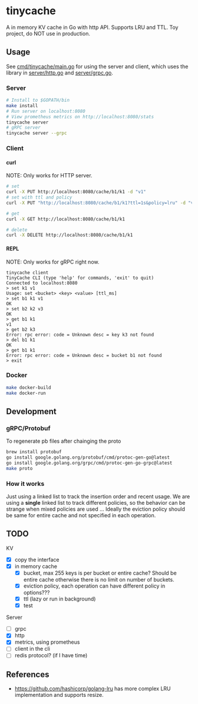 # tinycache

A in memory KV cache in Go with http API. Supports LRU and TTL.
Toy project, do NOT use in production.

## Usage

See [cmd/tinycache/main.go](cmd/tinycache) for using the server and client, which uses the library in [server/http.go](server/http.go) and [server/grpc.go](server/grpc.go).

### Server

```bash
# Install to $GOPATH/bin
make install
# Run server on localhost:8080
# View prometheus metrics on http://localhost:8080/stats
tinycache server
# gRPC server
tinycache server --grpc
```

### Client

#### curl

NOTE: Only works for HTTP server.

```bash
# set
curl -X PUT http://localhost:8080/cache/b1/k1 -d "v1"
# set with ttl and policy
curl -X PUT "http://localhost:8080/cache/b1/k1?ttl=1s&policy=lru" -d "v1"

# get
curl -X GET http://localhost:8080/cache/b1/k1

# delete
curl -X DELETE http://localhost:8080/cache/b1/k1
```

#### REPL

NOTE: Only works for gRPC right now.

```text
tinycache client
TinyCache CLI (type 'help' for commands, 'exit' to quit)
Connected to localhost:8080
> set k1 v1
Usage: set <bucket> <key> <value> [ttl_ms]
> set b1 k1 v1
OK
> set b2 k2 v3
OK
> get b1 k1
v1
> get b2 k3
Error: rpc error: code = Unknown desc = key k3 not found
> del b1 k1
OK
> get b1 k1
Error: rpc error: code = Unknown desc = bucket b1 not found
> exit
```

### Docker

```bash
make docker-build
make docker-run
```

## Development

### gRPC/Protobuf

To regenerate pb files after chainging the proto

```bash
brew install protobuf
go install google.golang.org/protobuf/cmd/protoc-gen-go@latest
go install google.golang.org/grpc/cmd/protoc-gen-go-grpc@latest
make proto
```

### How it works

Just using a linked list to track the insertion order and recent usage.
We are using a **single** linked list to track different policies, so
the behavior can be strange when mixed policies are used ... Ideally
the eviction policy should be same for entire cache and not specified
in each operation.

## TODO

KV

- [x] copy the interface
- [x] in memory cache
  - [x] bucket, max 255 keys is per bucket or entire cache? Should be entire cache otherwise there is no limit on number of buckets.
  - [x] eviction policy, each operation can have different policy in options???
  - [x] ttl (lazy or run in background)
  - [x] test

Server

- [ ] grpc
- [x] http
- [x] metrics, using prometheus
- [ ] client in the cli
- [ ] redis protocol? (if I have time)

## References

- https://github.com/hashicorp/golang-lru has more complex LRU implementation and supports resize.